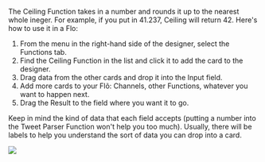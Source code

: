 The Ceiling Function takes in a number and rounds it up to the nearest whole ineger. For example, if you put in 41.237, Ceiling will return 42. Here's how to use it in a Flo:

1. From the menu in the right-hand side of the designer, select the Functions tab.
2. Find the Ceiling Function in the list and click it to add the card to the designer. 
3. Drag data from the other cards and drop it into the Input field.
4. Add more cards to your Flõ: Channels, other Functions, whatever you want to happen next. 
5. Drag the Result to the field where you want it to go. 

Keep in mind the kind of data that each field accepts (putting a number into the Tweet Parser Function won't help you too much). Usually, there will be labels to help you understand the sort of data you can drop into a card.

<div>
    <div style="width: 60%; float: left; margin-right: 10px">
    </div>
    <div style="width: 30%, float: left">
    	 <img src="https://s3.amazonaws.com/azuqua_static/help-center/Functions/ceiling.png"></img>
    </div>
</div>


